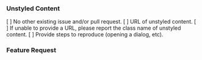 ### Unstyled Content

[ ] No other existing issue and/or pull request.
[ ] URL of unstyled content.
[ ] If unable to provide a URL, please report the class name of unstyled content.
[ ] Provide steps to reproduce (opening a dialog, etc).

### Feature Request

